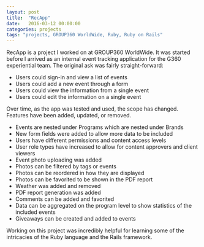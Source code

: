 ```yaml
---
layout: post
title:  "RecApp"
date:   2016-03-12 00:00:00
categories: projects
tags: "projects, GROUP360 WorldWide, Ruby, Ruby on Rails"
---
```


RecApp is a project I worked on at GROUP360 WorldWide. It was started before I arrived as an internal event tracking application for the G360 experiential team. The original ask was fairly straight-forward:

* Users could sign-in and view a list of events
* Users could add a new event through a form
* Users could view the information from a single event
* Users could edit the information on a single event

Over time, as the app was tested and used, the scope has changed. Features have been added, updated, or removed. 

* Events are nested under Programs which are nested under Brands
* New form fields were added to allow more data to be included
* Users have different permissions and content access levels
* User role types have increased to allow for content approvers and client viewers
* Event photo uploading was added
* Photos can be filtered by tags or events
* Photos can be reordered in how they are displayed
* Photos can be favorited to be shown in the PDF report
* Weather was added and removed
* PDF report generation was added
* Comments can be added and favorited
* Data can be aggregated on the program level to show statistics of the included events
* Giveaways can be created and added to events

Working on this project was incredibly helpful for learning some of the intricacies of the Ruby language and the Rails framework.